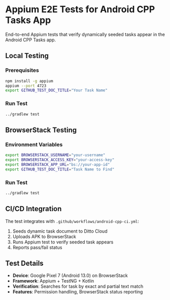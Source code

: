 # Appium E2E Tests for Android CPP Tasks App

End-to-end Appium tests that verify dynamically seeded tasks appear in the Android CPP Tasks app.

## Local Testing

### Prerequisites
```bash
npm install -g appium
appium --port 4723
export GITHUB_TEST_DOC_TITLE="Your Task Name"
```

### Run Test
```bash
../gradlew test
```

## BrowserStack Testing

### Environment Variables
```bash
export BROWSERSTACK_USERNAME="your-username"
export BROWSERSTACK_ACCESS_KEY="your-access-key"
export BROWSERSTACK_APP_URL="bs://your-app-id"
export GITHUB_TEST_DOC_TITLE="Task Name to Find"
```

### Run Test
```bash
../gradlew test
```

## CI/CD Integration

The test integrates with `.github/workflows/android-cpp-ci.yml`:
1. Seeds dynamic task document to Ditto Cloud
2. Uploads APK to BrowserStack
3. Runs Appium test to verify seeded task appears
4. Reports pass/fail status

## Test Details

- **Device**: Google Pixel 7 (Android 13.0) on BrowserStack
- **Framework**: Appium + TestNG + Kotlin
- **Verification**: Searches for task by exact and partial text match
- **Features**: Permission handling, BrowserStack status reporting